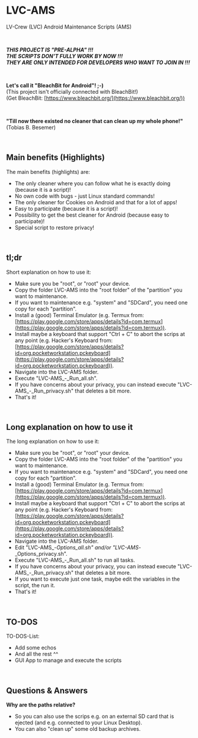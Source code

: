 # LVC-AMS
LV-Crew (LVC) Android Maintenance Scripts (AMS)

<br>

**_THIS_ _PROJECT_ _IS_ _"PRE-ALPHA"_ _!!!_**  
**_THE_ _SCRIPTS_ _DON'T_ _FULLY_ _WORK_ _BY_ _NOW_ _!!!_**  
**_THEY_ _ARE_ _ONLY_ _INTENDED_ _FOR_ _DEVELOPERS_ _WHO_ _WANT_ _TO_ _JOIN_ _IN_ _!!!_**

<br>

**Let's call it "BleachBit for Android"! ;-)**  
(This project isn't officially connected with BleachBit!)  
(Get BleachBit: [https://www.bleachbit.org/](https://www.bleachbit.org/))

<br>

**"Till now there existed no cleaner that can clean up my whole phone!"**  
(Tobias B. Besemer)

<br>

## Main benefits (Highlights)
The main benefits (highlights) are:
- The only cleaner where you can follow what he is exactly doing (because it is a script)!
- No own code with bugs - just Linux standard commands!
- The only cleaner for Cookies on Android and that for a lot of apps!
- Easy to participate (because it is a script)!
- Possibility to get the best cleaner for Android (because easy to participate)!
- Special script to restore privacy!

<br>

## tl;dr
Short explanation on how to use it:
- Make sure you be "root", or "root" your device.
- Copy the folder LVC-AMS into the "root folder" of the "partition" you want to maintenance.
- If you want to maintenance e.g. "system" and "SDCard", you need one copy for each "partition".
- Install a (good) Terminal Emulator (e.g. Termux from: [https://play.google.com/store/apps/details?id=com.termux](https://play.google.com/store/apps/details?id=com.termux)).
- Install maybe a keyboard that support "Ctrl + C" to abort the scrips at any point (e.g. Hacker's Keyboard from: [https://play.google.com/store/apps/details?id=org.pocketworkstation.pckeyboard](https://play.google.com/store/apps/details?id=org.pocketworkstation.pckeyboard)).
- Navigate into the LVC-AMS folder.
- Execute "LVC-AMS_-_Run_all.sh".
- If you have concerns about your privacy, you can instead execute "LVC-AMS_-_Run_privacy.sh" that deletes a bit more.
- That's it!

<br>

## Long explanation on how to use it
The long explanation on how to use it:
- Make sure you be "root", or "root" your device.
- Copy the folder LVC-AMS into the "root folder" of the "partition" you want to maintenance.
- If you want to maintenance e.g. "system" and "SDCard", you need one copy for each "partition".
- Install a (good) Terminal Emulator (e.g. Termux from: [https://play.google.com/store/apps/details?id=com.termux](https://play.google.com/store/apps/details?id=com.termux)).
- Install maybe a keyboard that support "Ctrl + C" to abort the scrips at any point (e.g. Hacker's Keyboard from: [https://play.google.com/store/apps/details?id=org.pocketworkstation.pckeyboard](https://play.google.com/store/apps/details?id=org.pocketworkstation.pckeyboard)).
- Navigate into the LVC-AMS folder.
- Edit "LVC-AMS_-_Options_all.sh" and/or "LVC-AMS_-_Options_privacy.sh".
- Execute "LVC-AMS_-_Run_all.sh" to run all tasks.
- If you have concerns about your privacy, you can instead execute "LVC-AMS_-_Run_privacy.sh" that deletes a bit more.
- If you want to execute just one task, maybe edit the variables in the script, the run it.
- That's it!

<br>

## TO-DOS
TO-DOS-List:
- Add some echos
- And all the rest ^^
- GUI App to manage and execute the scripts

<br>

## Questions & Answers
**Why are the paths relative?**
* So you can also use the scrips e.g. on an external SD card that is ejected (and e.g. connected to your Linux Desktop).
* You can also "clean up" some old backup archives.
